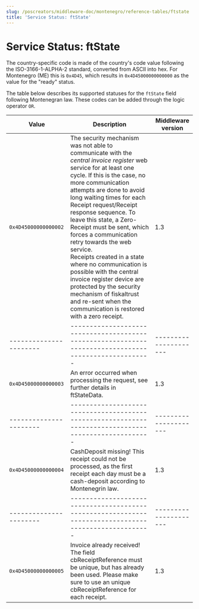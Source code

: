 ```yaml
---
slug: /poscreators/middleware-doc/montenegro/reference-tables/ftstate
title: 'Service Status: ftState'
---
```


# Service Status: ftState

The country-specific code is made of the country's code value following the ISO-3166-1-ALPHA-2 standard, converted from ASCII into hex. For Montenegro (ME) this is `0x4D45`, which results in `0x4D45000000000000` as the value for the "ready" status.

The table below describes its supported statuses for the `ftState` field following Montenegran law. These codes can be added through the logic operator `OR`.

| **Value**            | **Description**                                                                                     | **Middleware version** |
|----------------------|-----------------------------------------------------------------------------------------------------|---------------------|
| `0x4D45000000000002` | The security mechanism was not able to communicate with the _central invoice register_ web service for at least one cycle. If this is the case, no more communication attempts are done to avoid long waiting times for each Receipt request/Receipt response sequence. To leave this state, a Zero-Receipt must be sent, which forces a communication retry towards the web service.<br /> Receipts created in a state where no communication is possible with the central invoice register device are protected by the security mechanism of fiskaltrust and re-sent when the communication is restored with a zero receipt. | 1.3                 |
|----------------------|-----------------------------------------------------------------------------------------------------|---------------------|
| `0x4D45000000000003` | An error occurred when processing the request, see further details in ftStateData. | 1.3      |   
|----------------------|-----------------------------------------------------------------------------------------------------|---------------------|
| `0x4D45000000000004` | CashDeposit missing! This receipt could not be processed, as the first receipt each day must be a cash-deposit according to Montenegrin law. | 1.3       |
|----------------------|-----------------------------------------------------------------------------------------------------|---------------------|
| `0x4D45000000000005` | Invoice already received! The field cbReceiptReference must be unique, but has already been used. Please make sure to use an unique cbReceiptReference for each receipt. | 1.3       |
